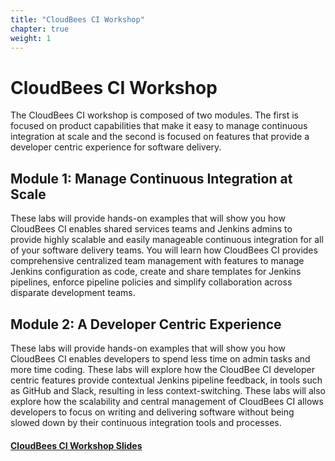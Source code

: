 ```yaml
---
title: "CloudBees CI Workshop"
chapter: true
weight: 1
---
```


# CloudBees CI Workshop

The CloudBees CI workshop is composed of two modules. The first is focused on product capabilities that make it easy to manage continuous integration at scale and the second is focused on features that provide a developer centric experience for software delivery. 

## Module 1: Manage Continuous Integration at Scale

These labs will provide hands-on examples that will show you how CloudBees CI enables shared services teams and Jenkins admins to provide highly scalable and easily manageable continuous integration for all of your software delivery teams. You will learn how CloudBees CI provides comprehensive centralized team management with features to manage Jenkins configuration as code, create and share templates for Jenkins pipelines, enforce pipeline policies and simplify collaboration across disparate development teams.

## Module 2: A Developer Centric Experience

These labs will provide hands-on examples that will show you how CloudBees CI enables developers to spend less time on admin tasks and more time coding. These labs will explore how the CloudBee CI developer centric features provide contextual Jenkins pipeline feedback, in tools such as GitHub and Slack, resulting in less context-switching. These labs will also explore how the scalability and central management of CloudBees CI allows developers to focus on writing and delivering software without being slowed down by their continuous integration tools and processes.

#### [CloudBees CI Workshop Slides](https://cloudbees-days.github.io/core-rollout-flow-workshop/cloudbees-ci/)
